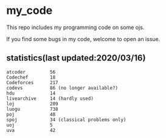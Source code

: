 # my_code

This repo includes my programming code on some ojs.

If you find some bugs in my code, welcome to open an issue.

## statistics(last updated:2020/03/16)
```
atcoder         56
Codechef        18
Codeforces      217
codevs          86 (no longer available?)
hdu             14
livearchive     14 (hardly used)
loj             209
luogu           738
poj             48
spoj            34 (classical problems only)
uoj             5
uva             42
```
